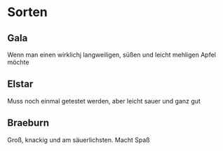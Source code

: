 # Sorten
## Gala
Wenn man einen wirklichj langweiligen, süßen und leicht mehligen Apfel möchte

## Elstar
Muss noch einmal getestet werden, aber leicht sauer und ganz gut

## Braeburn
Groß, knackig und am säuerlichsten. Macht Spaß